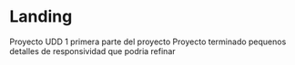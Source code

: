 # Landing
Proyecto UDD 1
primera parte del proyecto
Proyecto terminado
pequenos detalles de responsividad que podria refinar
